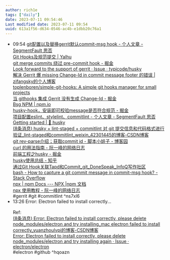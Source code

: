 ```yaml
---
author: rich1e
tags: ["daily"]
date: 2023-07-11 09:54:46
Last modified date: 2023-07-11 09:54
uuid: 613a1f56-d634-0546-ac4b-e1dbb20c76a1
---
```


- 09:54 [git配置以及替换gerrit默认commit-msg hook - 个人文章 - SegmentFault 思否](https://segmentfault.com/a/1190000042037321)<br>[Git Hooks及规范提交 | Yalhu](https://yalhu.github.io/sum/jsplus/git%20hooks%E5%8F%8A%E8%A7%84%E8%8C%83%E6%8F%90%E4%BA%A4/)<br>[git merge commits 绕过 pre-commit hook - 掘金](https://juejin.cn/post/7140959058676154405)<br>[Look forward to the support of gerrit · Issue · typicode/husky](https://github.com/typicode/husky/issues/538)<br>[解决 Gerrit 爆 missing Change-Id in commit message footer 的错误 | zifangsky的个人博客](https://www.zifangsky.cn/1620.html)<br>[toplenboren/simple-git-hooks: A simple git hooks manager for small projects](https://github.com/toplenboren/simple-git-hooks)<br>[当 githooks 集成 Gerrit 没有生成 Change-Id - 掘金](https://juejin.cn/post/7129036955991408654)<br>[Bsg NPM | npm.io](https://npm.io/package/bsg)<br>[husky-hook，安装即可校验message是否符合规范 - 掘金](https://juejin.cn/post/7044484667893874719)<br>[项目配置eslint、stylelint、commitlint - 个人文章 - SegmentFault 思否](https://segmentfault.com/a/1190000039913876)<br>[Getting started | 🐶 husky](https://typicode.github.io/husky/getting-started.html)<br>[(8条消息) husky + lint-staged + commitlint 对 git 提交信息和代码格式进行验证_lint-staged和commitlint_weixin_42301445的博客-CSDN博客](https://blog.csdn.net/weixin_42301445/article/details/125440368)<br>[git rev-parse介绍；获取commit id - 脚本小娃子 - 博客园](https://www.cnblogs.com/shengulong/p/11502603.html)<br>[curl 的用法指南 - 阮一峰的网络日志](https://www.ruanyifeng.com/blog/2019/09/curl-reference.html)<br>[前端工程之husky - 掘金](https://juejin.cn/post/7085172262017433607)<br>[husky使用总结 - 知乎](https://zhuanlan.zhihu.com/p/366786798)<br>[通过Git Hook关联Tapd和Commit_git_DoneSpeak_InfoQ写作社区](https://xie.infoq.cn/article/d207c5c8db51ce1b8bbf091de)<br>[bash - How to capture a git commit message in commit-msg hook? - Stack Overflow](https://stackoverflow.com/questions/48284961/how-to-capture-a-git-commit-message-in-commit-msg-hook)<br>[npx | npm Docs --- NPX |npm 文档](https://docs.npmjs.com/cli/v8/commands/npx)<br>[npx 使用教程 - 阮一峰的网络日志](https://www.ruanyifeng.com/blog/2019/02/npx.html)<br>#gerrit #git #commitlint ^ns7xl6
- 13:26 Error: Electron failed to install correctly...<br><br>Ref:<br>[(8条消息) Error: Electron failed to install correctly, please delete node_modules/electron and try installing_mac electron failed to install correctly_yuanzhoulvpi的博客-CSDN博客](https://blog.csdn.net/yuanzhoulvpi/article/details/111389303)<br>[Error: Electron failed to install correctly, please delete node_modules/electron and try installing again · Issue · electron/electron](https://github.com/electron/electron/issues/8466)<br>#electron #github ^hqoazn